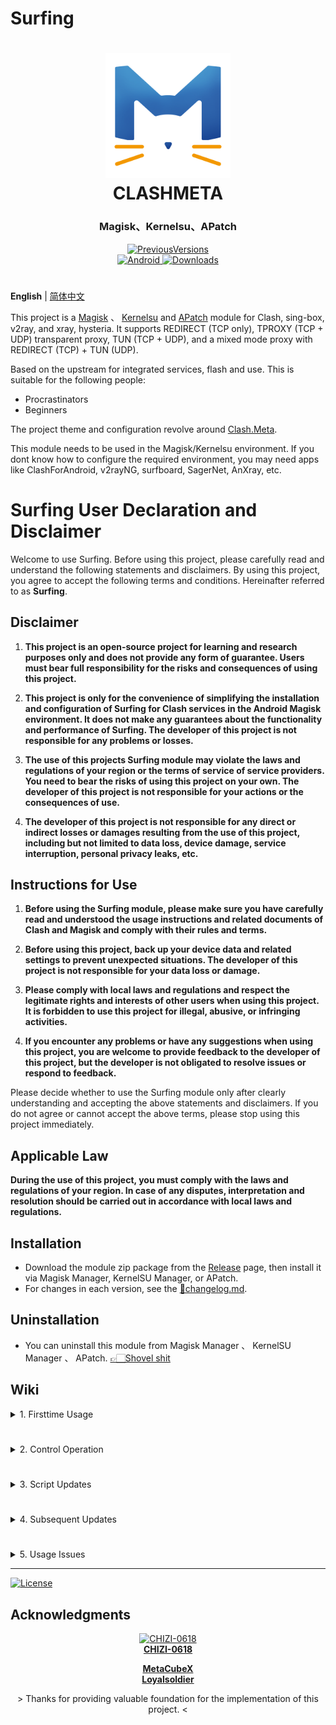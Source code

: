 # Surfing

<h1 align="center">
  <img src="./folder/Logo.png" alt="CLASHMETA" width="200">
  <br>CLASHMETA<br>
</h1>

<h3 align="center">Magisk、Kernelsu、APatch</h3>

<div align="center">
    <a href="https://github.com/MoGuangYu/Surfing/blob/main/Vers.md">
        <img alt="PreviousVersions" src="https://img.shields.io/badge/PreviousVersions-blue.svg">
    </a>
</div>
<div align="center">
    <a href="https://github.com/MoGuangYu/Surfing/releases/tag/Prerelease-Alpha">
        <img alt="Android" src="https://img.shields.io/badge/Module Latestsnapshot-F05033.svg?logo=android&logoColor=white">
    </a>
    <a href="https://github.com/MoGuangYu/Surfing/releases/tag/v6.8.6">
        <img alt="Downloads" src="https://img.shields.io/github/downloads/MoGuangYu/Surfing/v6.8.6/total?label=Download@v6.8.6&labelColor=00b56a&logo=git&logoColor=white">
    </a>
</div>

#

**English** | [简体中文](./README_CN.md)  

This project is a [Magisk](https://github.com/topjohnwu/Magisk) 、 [Kernelsu](https://github.com/tiann/KernelSU) and [APatch](https://github.com/bmax121/APatch) module for Clash, sing-box, v2ray, and xray, hysteria. It supports REDIRECT (TCP only), TPROXY (TCP + UDP) transparent proxy, TUN (TCP + UDP), and a mixed mode proxy with REDIRECT (TCP) + TUN (UDP).

Based on the upstream for integrated services, flash and use. This is suitable for the following people:
- Procrastinators
- Beginners

The project theme and configuration revolve around [Clash.Meta](https://github.com/MetaCubeX/Clash.Meta).  

This module needs to be used in the Magisk/Kernelsu environment. If you dont know how to configure the required environment, you may need apps like ClashForAndroid, v2rayNG, surfboard, SagerNet, AnXray, etc.

# Surfing User Declaration and Disclaimer

Welcome to use Surfing. Before using this project, please carefully read and understand the following statements and disclaimers. By using this project, you agree to accept the following terms and conditions. Hereinafter referred to as **Surfing**.

## Disclaimer

1. **This project is an open-source project for learning and research purposes only and does not provide any form of guarantee. Users must bear full responsibility for the risks and consequences of using this project.**

2. **This project is only for the convenience of simplifying the installation and configuration of Surfing for Clash services in the Android Magisk environment. It does not make any guarantees about the functionality and performance of Surfing. The developer of this project is not responsible for any problems or losses.**

3. **The use of this projects Surfing module may violate the laws and regulations of your region or the terms of service of service providers. You need to bear the risks of using this project on your own. The developer of this project is not responsible for your actions or the consequences of use.**

4. **The developer of this project is not responsible for any direct or indirect losses or damages resulting from the use of this project, including but not limited to data loss, device damage, service interruption, personal privacy leaks, etc.**

## Instructions for Use

1. **Before using the Surfing module, please make sure you have carefully read and understood the usage instructions and related documents of Clash and Magisk and comply with their rules and terms.**

2. **Before using this project, back up your device data and related settings to prevent unexpected situations. The developer of this project is not responsible for your data loss or damage.**

3. **Please comply with local laws and regulations and respect the legitimate rights and interests of other users when using this project. It is forbidden to use this project for illegal, abusive, or infringing activities.**

4. **If you encounter any problems or have any suggestions when using this project, you are welcome to provide feedback to the developer of this project, but the developer is not obligated to resolve issues or respond to feedback.**

Please decide whether to use the Surfing module only after clearly understanding and accepting the above statements and disclaimers. If you do not agree or cannot accept the above terms, please stop using this project immediately.

## Applicable Law

**During the use of this project, you must comply with the laws and regulations of your region. In case of any disputes, interpretation and resolution should be carried out in accordance with local laws and regulations.**

## Installation

- Download the module zip package from the [Release](https://github.com/MoGuangYu/Surfing/releases) page, then install it via Magisk Manager, KernelSU Manager, or APatch.
- For changes in each version, see the [📲changelog.md](changelog.md).

## Uninstallation

- You can uninstall this module from Magisk Manager 、 KernelSU Manager 、 APatch. [👉🏻Shovel shit](https://github.com/MoGuangYu/Surfing/blob/main/uninstall.sh#L3-L4)

## Wiki

<details>
<summary>1. Firsttime Usage</summary>

- After successfully adding the subscription address, restart your phone. The complete rule files may not be automatically downloaded due to network issues. Manually navigate to the rule page at the bottom right of the proxy page on the Web App and click the refresh icon to update/download rule files. If you cant use the app due to network issues, please copy and open it in a browser:
  - `127.0.0.1:9090/ui`
  - If the above fails, try switching the module on and make sure your network environment is normal.
- Web App official: [Download](https://github.com/MoGuangYu/Surfing/raw/main/folder/Web_v5.5_release.apk) | [View Source Code](./folder/main.lua)
  - It is only a graphical tool for portable browsing and managing backend routing data, with no other additional uses.

> The module has a built-in GUI that can be accessed locally through a browser or online using the app. There is essentially no difference between the two.
</details>

#

<details>
<summary>2. Control Operation</summary>

- You can enable or disable real-time control of the running service through the module switch.
</details>

#

<details>
<summary>3. Script Updates</summary>

- UpdateGeo.sh This script is used to update the Geo database file with one click. It requires the curl command. Please ensure you have the curl command before running the script and execute the script file with root permissions.
  - You can try to run it first, and if you don't have curl, install it using the following commands in the Termux app.
  - Execute the following commands in the terminal in sequence:
  - `pkg update`
  - `pkg install curl`
- If there are selective prompts during the installation process, select "Y" and press Enter.
- Termux App official: [Download](https://f-droid.org/repo/com.termux_118.apk)

> About the Geo database: GitHub Actions automatically builds it at 6 a.m. Beijing time every day to ensure the latest rules. It is used for routing rule matching to achieve precise diversion. The scripts updates will permanently point to the latest version, so youcan manually update it once a month.
</details>

#

<details>
<summary>4. Subsequent Updates</summary>

- Supports online module updates in Magisk Manager.
- No restart is required after the update, but the module switch control (enable/disable) may temporarily fail and still require a restart.
- During the update, the Clash.Meta config.yaml configuration file will be backed up to:
   - `/data/adb/box_bll/clash/config.yaml.bak`
- During the update, the old user configuration files will be backed up to:
   - `/data/adb/box_bll/scripts/box.config.bak`
- Module updates will not include updates to database files:
   - geoip.dat, geosite.dat, country.mmdb

- Module updates will not include updates to database files. You can manually update them through the Web panel configuration page or the script.

> Note: Updates mainly follow the upstream updates and issue some configurations.
</details>

#

<details>
<summary>5. Usage Issues</summary>

I. Proxy Specific Applications (Blacklist/Whitelist)
- If you want to proxy all applications except specific ones, open the `/data/adb/box_bll/scripts/box.config` file, change the value of `proxy_mode` to `blacklist` (default), and add elements to the `user_packages_list` array. The format of array elements is `id identifier: app package name`, separated by spaces. This will make the module **not proxy** the respective Android apps. For example: `user_packages_list=("id identifier: app package name" "id identifier: app package name")`

- If you only want to proxy specific applications, open the `/data/adb/box_bll/scripts/box.config` file, change the value of `proxy_mode` to `whitelist`, and add elements to the `user_packages_list` array in the same format. This will make the module **only proxy** the respective Android apps. For example: `user_packages_list=("id identifier: app package name" "id identifier: app package name")`

Android User Group Identifiers:

| Standard User | ID  |
| -------- | --- |
| Owner     |  0  |
| Second Space | 10  |
| Clone Apps | 999 |

> You can typically find all user group identifiers and app package names in `/data/user/` on your device. Avoid using the fake IP mode with blacklists/whitelists.

II. Tun Mode
- Disabled by default

> Not recommended for general use unless you have special requirements. Do not use blacklists/whitelists with this mode.

III. Routing Rules
- For bypassing China mainland.
- The rules are maintained by the developer and can satisfy most usage needs.

> Unless you have very strict requirements, blacklists/whitelists may not be very meaningful. You can use the modules built-in configuration.

IV. LAN Sharing
- Enable hotspot and let other devices connect.

> If other devices want to access the console backend, just use http://currentWiFiGateway:9090/ui
</details>

---

<a href="./LICENSE">
    <img alt="License" src="https://img.shields.io/github/license/MoGuangYu/Surfing.svg">
</a>

## Acknowledgments

<a href="https://github.com/CHIZI-0618">
  <p align="center">
    <img src="https://github.com/CHIZI-0618.png" width="100" height="100" alt="CHIZI-0618">
    <br>
    <strong>CHIZI-0618</strong>
  </p>
</a>

<div align="center">
  <a href="https://github.com/MetaCubeX"><strong>MetaCubeX</strong></a>
</div>

<div align="center">
  <a href="https://github.com/Loyalsoldier"><strong>Loyalsoldier</strong></a>
</div>
<div align="center">
  <p> > Thanks for providing valuable foundation for the implementation of this project. < </p>
</div>

